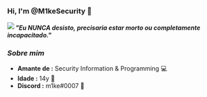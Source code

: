 ### Hi, I'm @M1keSecurity 👋

<img align="left" src="https://orhun.dev/img/crow.png">

<h5>⁠"Eu NUNCA desisto, precisaria estar morto ou completamente incapacitado."</h5>

### <i>Sobre mim</i>

-  **Amante de :** Security Information & Programming 💻
-  **Idade :** 14y 🎉
-  **Discord :** m1ke#0007 🎈

